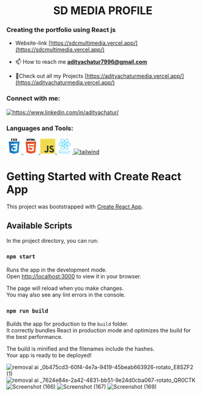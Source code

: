 <h1 align="center">SD MEDIA PROFILE</h3>
<h3 align="left">Creating the portfolio using React js</h3>

- Website-link [https://sdcmultimedia.vercel.app/](https://sdcmultimedia.vercel.app/)

- 📫 How to reach me **adityachatur7996@gmail.com**

- 📄Check out all my Projects [https://adityachaturmedia.vercel.app/](https://adityachaturmedia.vercel.app/)

<h3 align="left">Connect with me:</h3>
<p align="left">
<a href="https://linkedin.com/in/https://www.linkedin.com/in/adityachatur/" target="blank"><img align="center" src="https://raw.githubusercontent.com/rahuldkjain/github-profile-readme-generator/master/src/images/icons/Social/linked-in-alt.svg" alt="https://www.linkedin.com/in/adityachatur/" height="30" width="40" /></a>
</p>

<h3 align="left">Languages and Tools:</h3>
<p align="left"> <a href="https://www.w3schools.com/css/" target="_blank" rel="noreferrer"> <img src="https://raw.githubusercontent.com/devicons/devicon/master/icons/css3/css3-original-wordmark.svg" alt="css3" width="40" height="40"/> </a> <a href="https://www.w3.org/html/" target="_blank" rel="noreferrer"> <img src="https://raw.githubusercontent.com/devicons/devicon/master/icons/html5/html5-original-wordmark.svg" alt="html5" width="40" height="40"/> </a> <a href="https://developer.mozilla.org/en-US/docs/Web/JavaScript" target="_blank" rel="noreferrer"> <img src="https://raw.githubusercontent.com/devicons/devicon/master/icons/javascript/javascript-original.svg" alt="javascript" width="40" height="40"/> </a> <a href="https://reactjs.org/" target="_blank" rel="noreferrer"> <img src="https://raw.githubusercontent.com/devicons/devicon/master/icons/react/react-original-wordmark.svg" alt="react" width="40" height="40"/> </a> <a href="https://tailwindcss.com/" target="_blank" rel="noreferrer"> <img src="https://www.vectorlogo.zone/logos/tailwindcss/tailwindcss-icon.svg" alt="tailwind" width="40" height="40"/> </a> </p>



# Getting Started with Create React App

This project was bootstrapped with [Create React App](https://github.com/facebook/create-react-app).

## Available Scripts

In the project directory, you can run:

### `npm start`

Runs the app in the development mode.\
Open [http://localhost:3000](http://localhost:3000) to view it in your browser.

The page will reload when you make changes.\
You may also see any lint errors in the console.


### `npm run build`

Builds the app for production to the `build` folder.\
It correctly bundles React in production mode and optimizes the build for the best performance.

The build is minified and the filenames include the hashes.\
Your app is ready to be deployed!

![removal ai _0b475cd3-60f4-4e7a-9419-45beab663926-rotato_E8SZF2 (1)](https://github.com/user-attachments/assets/37e38ffd-e423-406f-9e96-16f30c624470)
![removal ai _7624e84e-2a42-4831-bb51-9e24d0cba067-rotato_QR0CTK](https://github.com/user-attachments/assets/4dfd4526-57f8-4b7f-875d-f1f30ada110b)
![Screenshot (166)](https://github.com/user-attachments/assets/d59483a8-1bdd-4d72-9601-5a7a3b861eab)
![Screenshot (167)](https://github.com/user-attachments/assets/92d8f09d-faf4-4216-a714-1a7db749e191)
![Screenshot (169)](https://github.com/user-attachments/assets/d06f6fdb-854c-4d93-a1e8-897b3e1aa37a)

